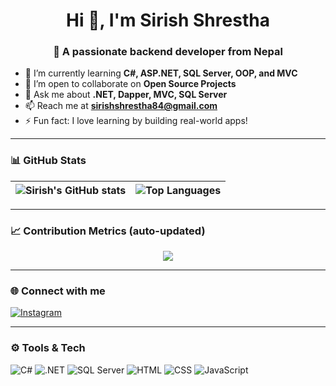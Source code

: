 <!--START_SECTION:metrics-->
<h1 align="center">Hi 👋, I'm Sirish Shrestha</h1>
<h3 align="center">🚀 A passionate backend developer from Nepal</h3>

- 🌱 I’m currently learning **C#, ASP.NET, SQL Server, OOP, and MVC**
- 👯 I’m open to collaborate on **Open Source Projects**
- 💬 Ask me about **.NET, Dapper, MVC, SQL Server**
- 📫 Reach me at **sirishshrestha84@gmail.com**
- ⚡ Fun fact: I love learning by building real-world apps!

---

### 📊 GitHub Stats

| <img src="https://github-readme-stats.vercel.app/api?username=sirishshrestha84&show_icons=true&theme=radical" alt="Sirish's GitHub stats" /> | <img src="https://github-readme-stats.vercel.app/api/top-langs/?username=sirishshrestha84&layout=compact&theme=radical" alt="Top Languages" /> |
|---|---|

---

### 📈 Contribution Metrics (auto-updated)

<p align="center">
  <img src="https://github-profile-summary-cards.vercel.app/api/cards/profile-details?username=sirishshrestha84&theme=radical" />
</p>

---

### 🌐 Connect with me

[![Instagram](https://img.shields.io/badge/-Instagram-E4405F?style=flat-square&logo=Instagram&logoColor=white&link=https://instagram.com/call_me_sirish_shrestha)](https://instagram.com/call_me_sirish_shrestha)

---

### ⚙️ Tools & Tech

![C#](https://img.shields.io/badge/-C%23-239120?style=flat-square&logo=c-sharp&logoColor=white)
![.NET](https://img.shields.io/badge/-.NET-512BD4?style=flat-square&logo=dotnet&logoColor=white)
![SQL Server](https://img.shields.io/badge/-SQL%20Server-CC2927?style=flat-square&logo=microsoft-sql-server&logoColor=white)
![HTML](https://img.shields.io/badge/-HTML5-E34F26?style=flat-square&logo=html5&logoColor=white)
![CSS](https://img.shields.io/badge/-CSS3-1572B6?style=flat-square&logo=css3)
![JavaScript](https://img.shields.io/badge/-JavaScript-F7DF1E?style=flat-square&logo=javascript&logoColor=black)

<!--END_SECTION:metrics-->
